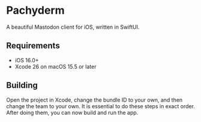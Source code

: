 # Pachyderm

A beautiful Mastodon client for iOS, written in SwiftUI.

## Requirements

- iOS 16.0+
- Xcode 26 on macOS 15.5 or later

## Building

Open the project in Xcode, change the bundle ID to your own, and then change the team to your own. It is essential to do these steps in exact order. After doing them, you can now build and run the app.

